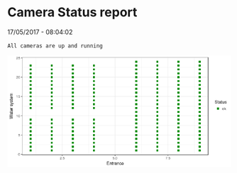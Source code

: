 Camera Status report
================
17/05/2017 - 08:04:02

    All cameras are up and running

![](camreport_files/figure-markdown_github/unnamed-chunk-2-1.png)
